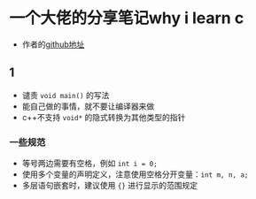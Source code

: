 # 一个大佬的分享笔记why i learn c
* 作者的[github地址](https://github.com/wrestle)

## 1
* 谴责 `void main()` 的写法
* 能自己做的事情，就不要让编译器来做
* c++不支持 `void*` 的隐式转换为其他类型的指针

### 一些规范
* 等号两边需要有空格，例如 `int i = 0;`
* 使用多个变量的声明定义，注意使用空格分开变量：`int m, n, a;`
* 多层语句嵌套时，建议使用 `{}` 进行显示的范围规定

